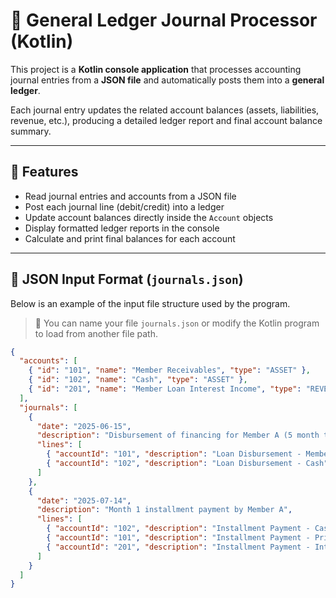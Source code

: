 # 🧾 General Ledger Journal Processor (Kotlin)

This project is a **Kotlin console application** that processes accounting journal entries from a **JSON file** and automatically posts them into a **general ledger**.

Each journal entry updates the related account balances (assets, liabilities, revenue, etc.), producing a detailed ledger report and final account balance summary.


---

## 🧠 Features

- Read journal entries and accounts from a JSON file  
- Post each journal line (debit/credit) into a ledger  
- Update account balances directly inside the `Account` objects  
- Display formatted ledger reports in the console  
- Calculate and print final balances for each account  

---

## 📄 JSON Input Format (`journals.json`)

Below is an example of the input file structure used by the program.

> 🔸 You can name your file `journals.json` or modify the Kotlin program to load from another file path.

```json
{
  "accounts": [
    { "id": "101", "name": "Member Receivables", "type": "ASSET" },
    { "id": "102", "name": "Cash", "type": "ASSET" },
    { "id": "201", "name": "Member Loan Interest Income", "type": "REVENUE" }
  ],
  "journals": [
    {
      "date": "2025-06-15",
      "description": "Disbursement of financing for Member A (5 month term)",
      "lines": [
        { "accountId": "101", "description": "Loan Disbursement - Member Receivables", "debit": 30000000, "credit": 0 },
        { "accountId": "102", "description": "Loan Disbursement - Cash", "debit": 0, "credit": 30000000 }
      ]
    },
    {
      "date": "2025-07-14",
      "description": "Month 1 installment payment by Member A",
      "lines": [
        { "accountId": "102", "description": "Installment Payment - Cash", "debit": 6750000, "credit": 0 },
        { "accountId": "101", "description": "Installment Payment - Principal Repayment", "debit": 0, "credit": 6000000 },
        { "accountId": "201", "description": "Installment Payment - Interest Income", "debit": 0, "credit": 750000 }
      ]
    }
  ]
}
